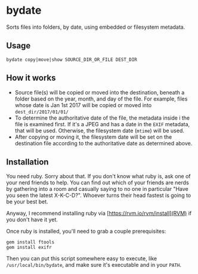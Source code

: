 # bydate

Sorts files into folders, by date, using embedded or filesystem metadata.

## Usage

```
bydate copy|move|show SOURCE_DIR_OR_FILE DEST_DIR
```

## How it works

* Source file(s) will be copied or moved into the destination,
  beneath a folder based on the year, month, and day of the file.
  For example, files whose date is Jan 1st 2017 will be copied or moved
  into `dest_dir/2017/01/01/`
* To determine the authoritative date of the file, the metadata inside i
  the file is examined first. If it's a JPEG and has a date in the `EXIF`
  metadata, that will be used. Otherwise, the filesystem date
  (`mtime`) will be used.
* After copying or moving it, the filesystem date will be set
  on the destination file according to the authoritative date as
  determined above.

## Installation

You need ruby. Sorry about that. If you don't know what ruby is, ask one of
your nerd friends to help. You can find out which of your friends are nerds
by gathering into a room and casually saying to no one in particular
"Have you seen the latest X-K-C-D?". Whoever turns their head fastest is
going to be your best bet.

Anyway, I recommend installing ruby via [https://rvm.io/rvm/install](RVM)
if you don't have it yet.

Once ruby is installed, you'll need to grab a couple prerequisites:

```
gem install ftools
gem install exifr
```

Then you can put this script somewhere easy to execute, like
`/usr/local/bin/bydate`, and make sure it's executable and in your
`PATH`.
